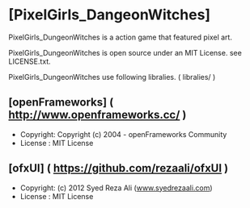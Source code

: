 [PixelGirls_DangeonWitches]
===========================

PixelGirls_DungeonWitches is a action game that featured pixel art.

PixelGirls_DungeonWitches is open source under an MIT License. see LICENSE.txt.

PixelGirls_DungeonWitches use following libralies. ( libralies/ )

[openFrameworks] ( http://www.openframeworks.cc/ )
--------------
* Copyright: Copyright (c) 2004 - openFrameworks Community
* License  : MIT License

[ofxUI] ( https://github.com/rezaali/ofxUI )
-----
* Copyright: (c) 2012 Syed Reza Ali (www.syedrezaali.com)
* License  : MIT License